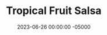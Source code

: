 ---
layout: post
title:  "Tropical Fruit Salsa"
date:   2023-06-26 00:00:00 -05000
categories: 
- Recipes
- Savory Sauces
permalink: /recipes/tropical-salsa
image: /assets/Food/Savory Sauces/Tropical Salsa/tropical.jpg
ing: tropical-ing
facts: tropical-facts
Prep: 20
Rest: 
Cook: 
Source1: 
Source2: 
whisk: https://s.samsungfood.com/MCnqJ
tags: 
- pineapple
- mango
- salsa
- fajita
- onion
- thyme
- chips
- tortilla
- mexican
- vic
Description: This sweet and sour tropical fruit salsa is perfect for <a href="fajitas">Chicken Fajitas with Peppers</a>. I personally don't bother with buying a whole pineapple and instead get the precut, but ripe fresh mangos are really a must here. 
Instructions: 
- Chop the onion, mango, and pineapple into very small pieces<br><br>

- Mix the fruit with the ingredients above - dressing, hot sauce, lime, thyme, allspice, nutmeg, cinnamon, and cilantro
---
